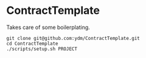 # ContractTemplate

Takes care of some boilerplating.

```shell
git clone git@github.com:ydm/ContractTemplate.git
cd ContractTemplate
./scripts/setup.sh PROJECT
```
